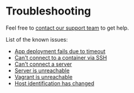 # Troubleshooting

Feel free to [contact our support team](../product/support.md) to get help. 

List of the known issues:
 
* [App deployment fails due to timeout](deploy-app-timeout.md)
* [Can't connect to a container via SSH](container-ssh.md)
* [Can't connect a server](connecting-server.md)
* [Server is unreachable](server-unreachable.md)
* [Vagrant is unreachable](vagrant-unreachable.md)
* [Host identification has changed](host-identification-has-changed.md)
